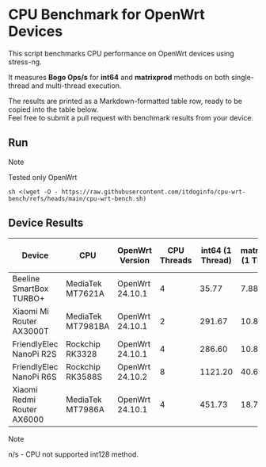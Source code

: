 # CPU Benchmark for OpenWrt Devices
This script benchmarks CPU performance on OpenWrt devices using stress-ng.

It measures **Bogo Ops/s** for **int64** and **matrixprod** methods on both single-thread and multi-thread execution.

The results are printed as a Markdown-formatted table row, ready to be copied into the table below.  
Feel free to submit a pull request with benchmark results from your device.

## Run
> [!NOTE]
> Tested only OpenWrt

```
sh <(wget -O - https://raw.githubusercontent.com/itdoginfo/cpu-wrt-bench/refs/heads/main/cpu-wrt-bench.sh)
```

## Device Results
| Device                     | CPU               | OpenWrt Version | CPU Threads | int64 (1 Thread) | matrixprod (1 Thread) | int64 (ALL Threads) | matrixprod (ALL Threads) |
| -------------------------- | ----------------- | --------------- | ----------- | ---------------- | --------------------- | ------------------- | ------------------------ |
| Beeline SmartBox TURBO+    | MediaTek MT7621A  | OpenWrt 24.10.1 | 4           | 35.77            | 7.88                  | 92.83               | 17.94                    |
| Xiaomi Mi Router AX3000T   | MediaTek MT7981BA | OpenWrt 24.10.1 | 2           | 291.67           | 10.89                 | 581.33              | 19.86                    |
| FriendlyElec NanoPi R2S    | Rockchip RK3328   | OpenWrt 24.10.1 | 4           | 286.60           | 10.80                 | 1144.74             | 35.30                    |
| FriendlyElec NanoPi R6S    | Rockchip RK3588S  | OpenWrt 24.10.2 | 8           | 1121.20          | 40.65                 | 6178.90             | 237.73                   |
| Xiaomi Redmi Router AX6000 | MediaTek MT7986A  | OpenWrt 24.10.1 | 4           | 451.73           | 18.78                 | 1805.96             | 55.30                    |

> [!NOTE]
> n/s - CPU not supported int128 method.
